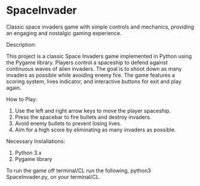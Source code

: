 # SpaceInvader
 Classic space invaders game with simple controls and mechanics, providing an engaging and nostalgic gaming experience.

Description:

This project is a classic Space Invaders game implemented in Python using the Pygame library. Players control a spaceship to defend against continuous waves of alien invaders. The goal is to shoot down as many invaders as possible while avoiding enemy fire. The game features a scoring system, lives indicator, and interactive buttons for exit and play again.

How to Play:

1. Use the left and right arrow keys to move the player spaceship.
2. Press the spacebar to fire bullets and destroy invaders.
3. Avoid enemy bullets to prevent losing lives.
4. Aim for a high score by eliminating as many invaders as possible.

Necessary Installations:

1. Python 3.x
2. Pygame library

To run the game off terminal/CL run the following, python3 SpaceInvader.py, on your terminal/CL.
   
